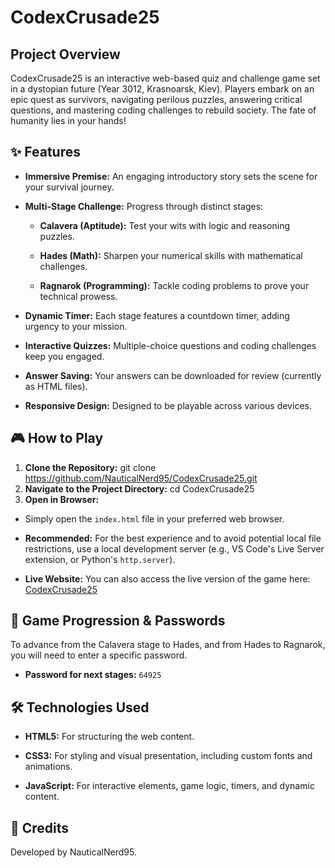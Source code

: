 # CodexCrusade25

## Project Overview

CodexCrusade25 is an interactive web-based quiz and challenge game set in a dystopian future (Year 3012, Krasnoarsk, Kiev). Players embark on an epic quest as survivors, navigating perilous puzzles, answering critical questions, and mastering coding challenges to rebuild society. The fate of humanity lies in your hands!

## ✨ Features

* **Immersive Premise:** An engaging introductory story sets the scene for your survival journey.

* **Multi-Stage Challenge:** Progress through distinct stages:

  * **Calavera (Aptitude):** Test your wits with logic and reasoning puzzles.

  * **Hades (Math):** Sharpen your numerical skills with mathematical challenges.

  * **Ragnarok (Programming):** Tackle coding problems to prove your technical prowess.

* **Dynamic Timer:** Each stage features a countdown timer, adding urgency to your mission.

* **Interactive Quizzes:** Multiple-choice questions and coding challenges keep you engaged.

* **Answer Saving:** Your answers can be downloaded for review (currently as HTML files).

* **Responsive Design:** Designed to be playable across various devices.

## 🎮 How to Play

1. **Clone the Repository:** git clone https://github.com/NauticalNerd95/CodexCrusade25.git
2. **Navigate to the Project Directory:** cd CodexCrusade25
3. **Open in Browser:**

* Simply open the `index.html` file in your preferred web browser.

* **Recommended:** For the best experience and to avoid potential local file restrictions, use a local development server (e.g., VS Code's Live Server extension, or Python's `http.server`).

* **Live Website:** You can also access the live version of the game here: [CodexCrusade25](https://NauticalNerd95.github.io/CodexCrusade25/)

## 🔑 Game Progression & Passwords

To advance from the Calavera stage to Hades, and from Hades to Ragnarok, you will need to enter a specific password.

* **Password for next stages:** `64925`

## 🛠️ Technologies Used

* **HTML5:** For structuring the web content.

* **CSS3:** For styling and visual presentation, including custom fonts and animations.

* **JavaScript:** For interactive elements, game logic, timers, and dynamic content.

## 🤝 Credits

Developed by NauticalNerd95.
